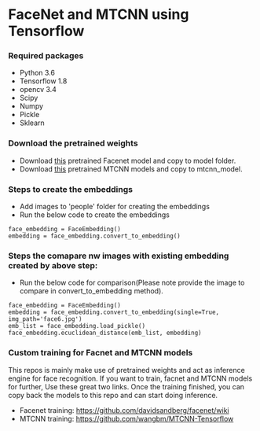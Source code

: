 # FaceNet and MTCNN  using Tensorflow

### Required packages
* Python 3.6
* Tensorflow 1.8
* opencv 3.4
* Scipy
* Numpy
* Pickle
* Sklearn

### Download the pretrained weights
* Download [this](https://drive.google.com/file/d/1EXPBSXwTaqrSC0OhUdXNmKSh9qJUQ55-/view) pretrained Facenet model and copy to model folder.
* Download [this](https://github.com/wangbm/MTCNN-Tensorflow/tree/master/save_model) pretrained MTCNN models and copy to mtcnn_model.

### Steps to create the embeddings
* Add images to 'people' folder for creating the embeddings
* Run the below code to create the embeddings
```
face_embedding = FaceEmbedding()
embedding = face_embedding.convert_to_embedding()
```
### Steps the comapare nw images with existing embedding created by above step:
* Run the below code for comparison(Please note provide the image to compare in convert_to_embedding method).
```
face_embedding = FaceEmbedding()
embedding = face_embedding.convert_to_embedding(single=True, img_path='face6.jpg')
emb_list = face_embedding.load_pickle()
face_embedding.ecuclidean_distance(emb_list, embedding)
```

### Custom training for Facnet and MTCNN models
This repos is mainly make use of pretrained weights and act as inference engine for face recognition. If you want to train, facnet and MTCNN models for further, Use these great two links. Once the training finished, you can copy back the models to this repo and can start doing inference.

* Facenet training: https://github.com/davidsandberg/facenet/wiki
* MTCNN training: https://github.com/wangbm/MTCNN-Tensorflow
